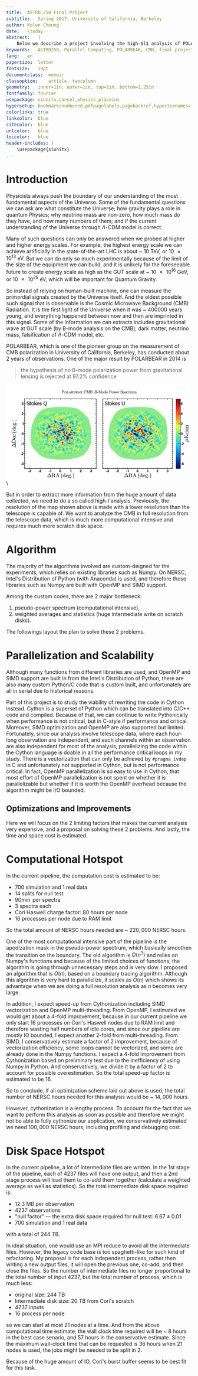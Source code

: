 ```yaml
---
title:	ASTRO 250 Final Project
subtitle:	Spring 2017, University of California, Berkeley
author:	Kolen Cheung
date:	\today
abstract:	|
	Below we describe a project involving the high-$l$ analysis of POLARBEAR's CMB data. This analysis is prohibitively expensive the current pipeline is used, estimated to be around $220,000$ NERSC hours and requires at least $244$ TB of disk space. Plans for improvement is laid out and with the improvement made, the amount of NERSC hours needed are estimated to be as low as $14,000$ and conservatively to be $100,000$; and there will be no hard lower limit on the amount of diskspace required but suggested to use all $20$ TB of scratch space available on Cori. Depending on the availability and amount of burst buffer, burst buffer should be used for the intermediate I/O.
keywords:	ASTRO250, Parallel Computing, POLARBEAR, CMB, final project
lang:	en
papersize:	letter
fontsize:	10pt
documentclass:	memoir
classoption:	article, twocolumn
geometry:	inner=1in, outer=1in, top=1in, bottom=1.25in
fontfamily:	fourier
usepackage:	siunitx,cancel,physics,placeins
hypersetup:	bookmarksnumbered,pdfpagelabels,pagebackref,hypertexnames=false,linktocpage=true
colorlinks:	true
linkcolor:	blue
citecolor:	blue
urlcolor:	blue
toccolor:	blue
header-includes: |
	\usepackage{siunitx}
...
```


# Introduction

Physicists always push the boundary of our understanding of the most fundamental aspects of the Universe. Some of the fundamental questions we can ask are what constitute the Universe; how gravity plays a role in quantum Physics; why neutrino mass are non-zero, how much mass do they have, and how many numbers of them; and if the current understanding of the Universe through $\Lambda$-CDM model is correct.

Many of such questions can only be answered when we probed at higher and higher energy scales. For example, the highest energy scale we can achieve artificially in the state-of-the-art LHC is about ~ $\SI{10}{\TeV}$, or $\SI{10e13}{\eV}$. But we can do only so much experimentally because of the limit of the size of the equipment we can build, and it is unlikely for the foreseeable future to create energy scale as high as the GUT scale at ~ $\SI{10e16}{\GeV}$, or $\SI{10e25}{\eV}$, which will be important for Quantum Gravity.

So instead of relying on human-built machine, one can measure the primordial signals created by the Universe itself. And the oldest possible such signal that is observable is the Cosmic Microwave Background (CMB) Radiation. It is the first light of the Universe when it was ~ $400000$ years young, and everything happened between now and then are imprinted in this signal. Some of the information we can extracts includes gravitational wave at GUT scale (by B-mode analysis on the CMB), dark matter, neutrino mass, falsification of $\Lambda$-CDM model, etc.

POLARBEAR, which is one of the pioneer group on the measurement of CMB polarization in University of California, Berkeley, has conducted about 2 years of observations. One of the major result by POLARBEAR in 2014 is<!-- \cite{Collaboration:2014eg} -->

> the hypothesis of no B-mode polarization power from gravitational lensing is rejected at $97.2\%$ confidence

![B-mode](media/CMB-B-mode.png)\ 

But in order to extract more information from the huge amount of data collected, we need to do a so called high-$l$ analysis. Previously, the resolution of the map shown above is made with a lower resolution than the telescope is capable of. We want to analyze the CMB in full resolution from the telescope data, which is much more computational intensive and requires much more scratch disk space.

# Algorithm

The majority of the algorithms involved are custom-deigned for the experiments, which relies on existing libraries such as Numpy. On NERSC, Intel's Distribution of Python (with Anaconda) is used, and therefore those libraries such as Numpy are built with OpenMP and SIMD support.

Among the custom codes, there are 2 major bottleneck:

1. pseudo-power spectrum (computational intensive),
2. weighted averages and statistics (huge intermediate write on scratch disks).

The followings layout the plan to solve these 2 problems.

# Parallelization and Scalability

Although many functions from different libraries are used, and OpenMP and SIMD support are built in from the Intel's Distribution of Python, there are also many custom Python/C code that is custom built, and unfortunately are all in serial due to historical reasons.

Part of this project is to study the viability of rewriting the code in Cython instead. Cython is a superset of Python which can be translated into C/C++ code and compiled. Because of that, we can continue to write Pythonically when performance is not critical, but in C-style if performance and critical. Moreover, SIMD optimization and OpenMP are also supported but limited. Fortunately, since our analysis involve telescope data, where each hour-long observation are independent, and each channels within an observation are also independent for most of the analysis, parallelizing the code within the Cython language is doable in all the performance critical loops in my study. There is a vectorization that can only be achieved by `#pragma ivdep` in C and unfortunately not supported in Cython, but is not performance critical. In fact, OpenMP parallelization is so easy to use in Cython, that most effort of OpenMP parallelization is not spent on whether it is parallelizable but whether if it is worth the OpenMP overhead because the algorithm might be I/O bounded.

## Optimizations and Improvements

Here we will focus on the 2 limiting factors that makes the current analysis very expensive, and a proposal on solving these 2 problems. And lastly, the time and space cost is estimated.

# Computational Hotspot

In the current pipeline, the computation cost is estimated to be:

- $700$ simulation and $1$ real data
- $14$ splits for null test
- $90 \min$ per spectra
- $3$ spectra each
- Cori Haswell charge factor: $80$ hours per node
- $16$ processes per node due to RAM limit

So the total amount of NERSC hours needed are ~ $220,000$ NERSC hours.

One of the most computational intensive part of the pipeline is the apodization mask in the pseudo-power spectrum, which basically smoothen the transition on the boundary. The old algorithm is $O(n^3)$ and relies on Numpy's functions and because of the limited choices of functions, the algorithm is going through unnecessary steps and is very slow. I proposed an algorithm that is $O(n)$, based on a boundary tracing algorithm. Although this algorithm is very hard to parallelize, it scales as $O(n)$ which shows its advantage when we are doing a full resolution analysis as $n$ becomes very large.

In addition, I expect speed-up from Cythonization including SIMD vectorization and OpenMP multi-threading. From OpenMP, I estimated we would get about a 4-fold improvement, because in our current pipeline we only start 16 processes on Cori's Haswell nodes due to RAM limit and therefore wasting half numbers of idle cores, and since our pipeline are mostly IO bounded, I expect another 2-fold from multi-threading. From SIMD, I conservatively estimate a factor of 2 improvement, because of vectorization efficiency, some loops cannot be vectorized, and some are already done in the Numpy functions. I expect a 4-fold improvement from Cythonization based on preliminary test due to the inefficiency of using Numpy in Python. And conservatively, we divide it by a factor of 2 to account for possible overestimation. So the total speed-up factor is estimated to be 16.

So to conclude, if all optimization scheme laid out above is used, the total number of NERSC hours needed for this analysis would be ~ $14,000$ hours.

However, cythonization is a lengthy process. To account for the fact that we want to perform this analysis as soon as possible and therefore we might not be able to fully cythonize our application, we conservatively estimated we need $100,000$ NERSC hours, including profiling and debugging cost.

# Disk Space Hotspot

In the current pipeline, a lot of intermediate files are written. In the 1st stage of the pipeline, each of $4237$ files will have one output, and then a 2nd stage process will load them to co-add them together (calculate a weighted average as well as statistics). So the total intermediate disk space required is:

- $12.3$ MB per observation
- $4237$ observations
- "null factor" — the extra disk space required for null test: $6.67 \pm 0.01$
- 700 simulation and 1 real data

with a total of $244$ TB.

In ideal situation, one would use an MPI reduce to avoid all the intermediate files. However, the legacy code base is too spaghetti-like for such kind of refactoring. My proposal is for each independent process, rather then writing a new output files, it will open the previous one, co-add, and then close the files. So the number of intermediate files no longer proportional to the total number of input $4237$, but the total number of process, which is much less:

- original size: $244$ TB
- Intermediate disk size: $20$ TB from Cori's scratch
- $4237$ inputs
- $16$ process per node

so we can start at most $21$ nodes at a time. And from the above computational time estimate, the wall clock time required will be ~ $8$ hours in the best case senario, and $57$ hours in the conservative estimate. Since the maximum wall-clock time that can be requested is $36$ hours when $21$ nodes is used, the jobs might be needed to be split in 2.

Because of the huge amount of IO, Cori's burst buffer seems to be best fit for this task.
